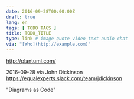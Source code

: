 ```yaml
---
date: 2016-09-28T00:00:00Z
draft: true
lang: en
tags: [ TODO_TAGS ]
title: TODO_TITLE
type: link # image quote video text audio chat
via: "[Who](http://example.com)"
---
```


<http://plantuml.com/>

2016-09-28 via John Dickinson
https://equalexperts.slack.com/team/jdickinson

"Diagrams as Code"

